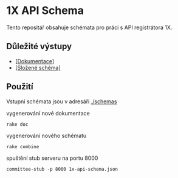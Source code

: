 # 1X API Schema

Tento repositář obsahuje schémata pro práci s API registrátora 1X.

## Důležité výstupy

* [[Dokumentace]](./docs/1x-api.md)
* [[Složené schéma]](./1x-api-schema.json)

## Použití

Vstupní schémata jsou v adresáři [./schemas](./schemas)

vygenerování nové dokumentace

```shell
rake doc
```

vygenerování nového schématu

```shell
rake combine
```

spuštění stub serveru na portu 8000

```shell
committee-stub -p 8000 1x-api-schema.json
```
